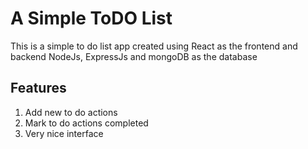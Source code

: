 
<h1>A Simple ToDO List </h1>

This is a simple to do list app created using React as the frontend and backend NodeJs, ExpressJs and mongoDB as the database

<h2>Features</h2>

<ol>
<li>Add new to do actions</li>
<li>Mark to do actions completed</li>
<li>Very nice interface </li>
</ol>
